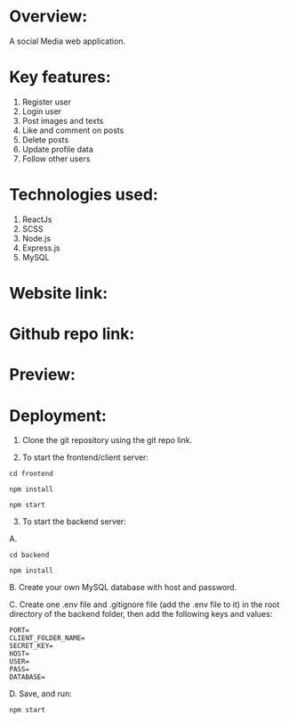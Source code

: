 # Overview:

A social Media web application.

# Key features:

1. Register user
2. Login user
3. Post images and texts
4. Like and comment on posts
5. Delete posts
6. Update profile data
7. Follow other users

# Technologies used:

1. ReactJs
2. SCSS
3. Node.js
4. Express.js
5. MySQL

# Website link:

# Github repo link:

# Preview:

# Deployment:

1. Clone the git repository using the git repo link.

2. To start the frontend/client server:

 ```
cd frontend
```

```
npm install
```

```
npm start
```

3. To start the backend server:

A. 

```
cd backend
```

```
npm install
```

B. Create your own MySQL database with host and password.

C. Create one .env file and .gitignore file (add the .env file to it) in the root directory of the backend folder, then add the following keys and values:

```
PORT=
CLIENT_FOLDER_NAME=
SECRET_KEY=
HOST=
USER=
PASS=
DATABASE=
```
D. Save, and run:

```
npm start
```

